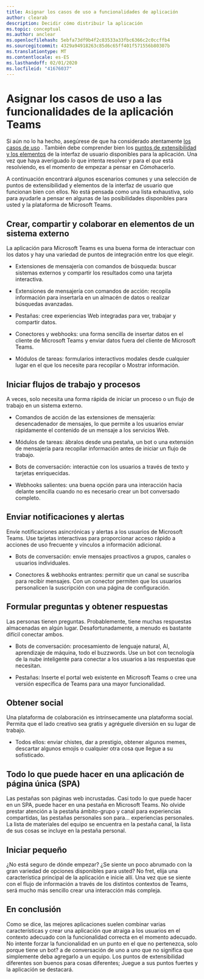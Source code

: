 ```yaml
---
title: Asignar los casos de uso a funcionalidades de aplicación
author: clearab
description: Decidir cómo distribuir la aplicación
ms.topic: conceptual
ms.author: anclear
ms.openlocfilehash: 5ebfa73df9b4f2c83533a33fbc6366c2c0ccffb4
ms.sourcegitcommit: 4329a94918263c85d6c65ff401f571556b80307b
ms.translationtype: MT
ms.contentlocale: es-ES
ms.lasthandoff: 02/01/2020
ms.locfileid: "41676037"
---
```

# <a name="map-your-use-cases-to-teams-app-capabilities"></a>Asignar los casos de uso a las funcionalidades de la aplicación Teams

Si aún no lo ha hecho, asegúrese de que ha considerado atentamente [los casos de uso](~/concepts/design/map-use-cases.md) . También debe comprender bien los [puntos de extensibilidad y los elementos](~/concepts/extensibility-points.md) de la interfaz de usuario disponibles para la aplicación. Una vez que haya averiguado *lo* que intenta resolver y para el *que* está resolviendo, es el momento de empezar a pensar en *Cómo*hacerlo.

A continuación encontrará algunos escenarios comunes y una selección de puntos de extensibilidad y elementos de la interfaz de usuario que funcionan bien con ellos. No está pensada como una lista exhaustiva, solo para ayudarle a pensar en algunas de las posibilidades disponibles para usted y la plataforma de Microsoft Teams.

## <a name="create-share-and-collaborate-on-items-in-an-external-system"></a>Crear, compartir y colaborar en elementos de un sistema externo

La aplicación para Microsoft Teams es una buena forma de interactuar con los datos y hay una variedad de puntos de integración entre los que elegir.

* Extensiones de mensajería con comandos de búsqueda: buscar sistemas externos y compartir los resultados como una tarjeta interactiva.

* Extensiones de mensajería con comandos de acción: recopila información para insertarla en un almacén de datos o realizar búsquedas avanzadas.

* Pestañas: cree experiencias Web integradas para ver, trabajar y compartir datos.

* Conectores y webhooks: una forma sencilla de insertar datos en el cliente de Microsoft Teams y enviar datos fuera del cliente de Microsoft Teams.

* Módulos de tareas: formularios interactivos modales desde cualquier lugar en el que los necesite para recopilar o Mostrar información.

## <a name="initiate-workflows-and-processes"></a>Iniciar flujos de trabajo y procesos

A veces, solo necesita una forma rápida de iniciar un proceso o un flujo de trabajo en un sistema externo.

* Comandos de acción de las extensiones de mensajería: desencadenador de mensajes, lo que permite a los usuarios enviar rápidamente el contenido de un mensaje a los servicios Web.

* Módulos de tareas: ábralos desde una pestaña, un bot o una extensión de mensajería para recopilar información antes de iniciar un flujo de trabajo.

* Bots de conversación: interactúe con los usuarios a través de texto y tarjetas enriquecidas.

* Webhooks salientes: una buena opción para una interacción hacia delante sencilla cuando no es necesario crear un bot conversado completo.

## <a name="send-notifications-and-alerts"></a>Enviar notificaciones y alertas

Envíe notificaciones asincrónicas y alertas a los usuarios de Microsoft Teams. Use tarjetas interactivas para proporcionar acceso rápido a acciones de uso frecuente y vínculos a información adicional.

* Bots de conversación: envíe mensajes proactivos a grupos, canales o usuarios individuales.

* Conectores & webhooks entrantes: permitir que un canal se suscriba para recibir mensajes. Con un conector permiten que los usuarios personalicen la suscripción con una página de configuración.

## <a name="ask-questions-and-get-answers"></a>Formular preguntas y obtener respuestas

Las personas tienen preguntas. Probablemente, tiene muchas respuestas almacenadas en algún lugar. Desafortunadamente, a menudo es bastante difícil conectar ambos.

* Bots de conversación: procesamiento de lenguaje natural, AI, aprendizaje de máquina, todo el buzzwords. Use un bot con tecnología de la nube inteligente para conectar a los usuarios a las respuestas que necesitan.

* Pestañas: Inserte el portal web existente en Microsoft Teams o cree una versión específica de Teams para una mayor funcionalidad.

## <a name="get-social"></a>Obtener social

Una plataforma de colaboración es intrínsecamente una plataforma social. Permita que el lado creativo sea gratis y agréguele diversión en su lugar de trabajo.

* Todos ellos: enviar chistes, dar a prestigio, obtener algunos memes, descartar algunos emojis o cualquier otra cosa que llegue a su sofisticado.

## <a name="anything-you-can-do-in-a-single-page-app-spa"></a>Todo lo que puede hacer en una aplicación de página única (SPA)

Las pestañas son páginas web incrustadas. Casi todo lo que puede hacer en un SPA, puede hacer en una pestaña en Microsoft Teams. No olvide prestar atención a la pestaña ámbito-grupo y canal para experiencias compartidas, las pestañas personales son para... experiencias personales. La lista de materiales del equipo se encuentra en la pestaña canal, la lista de sus cosas se incluye en la pestaña personal.

## <a name="start-small"></a>Iniciar pequeño

¿No está seguro de dónde empezar? ¿Se siente un poco abrumado con la gran variedad de opciones disponibles para usted? No fret, elija una característica principal de la aplicación e inicie allí. Una vez que se siente con el flujo de información a través de los distintos contextos de Teams, será mucho más sencillo crear una interacción más compleja.

## <a name="putting-it-all-together"></a>En conclusión

Como se dice, las mejores aplicaciones suelen combinar varias características y crear una aplicación que atraiga a los usuarios en el contexto adecuado con la funcionalidad correcta en el momento adecuado. No intente forzar la funcionalidad en un punto en el que no pertenezca, solo porque tiene un bot? a de conversación de uno a uno que no significa que simplemente deba agregarlo a un equipo. Los puntos de extensibilidad diferentes son buenos para cosas diferentes; Juegue a sus puntos fuertes y la aplicación se destacará.
